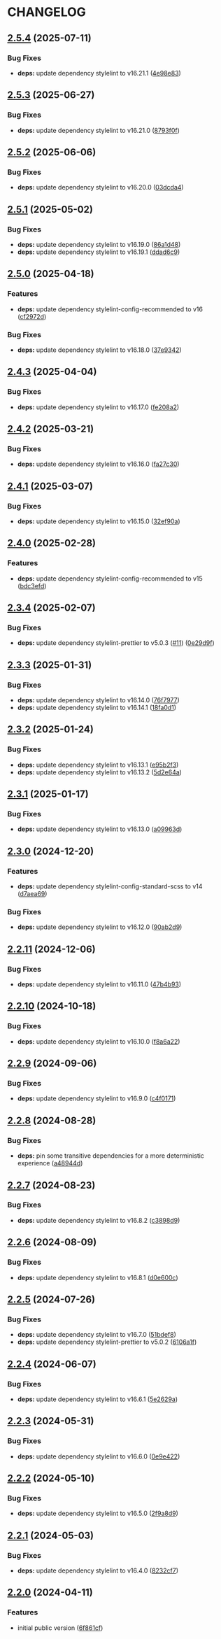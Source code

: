 # CHANGELOG

## [2.5.4](https://github.com/Forsakringskassan/stylelint-config/compare/v2.5.3...v2.5.4) (2025-07-11)

### Bug Fixes

* **deps:** update dependency stylelint to v16.21.1 ([4e98e83](https://github.com/Forsakringskassan/stylelint-config/commit/4e98e836db0de32718ba76a81e88a0c561b69704))

## [2.5.3](https://github.com/Forsakringskassan/stylelint-config/compare/v2.5.2...v2.5.3) (2025-06-27)

### Bug Fixes

* **deps:** update dependency stylelint to v16.21.0 ([8793f0f](https://github.com/Forsakringskassan/stylelint-config/commit/8793f0f1a33aabc752c8802625383f003e1eb1e0))

## [2.5.2](https://github.com/Forsakringskassan/stylelint-config/compare/v2.5.1...v2.5.2) (2025-06-06)

### Bug Fixes

* **deps:** update dependency stylelint to v16.20.0 ([03dcda4](https://github.com/Forsakringskassan/stylelint-config/commit/03dcda480ebd4fcbacafcd7d31d054c7cb869ac1))

## [2.5.1](https://github.com/Forsakringskassan/stylelint-config/compare/v2.5.0...v2.5.1) (2025-05-02)

### Bug Fixes

* **deps:** update dependency stylelint to v16.19.0 ([86a1d48](https://github.com/Forsakringskassan/stylelint-config/commit/86a1d48486f8b7a6f158d769a0cab576fe8f8c1a))
* **deps:** update dependency stylelint to v16.19.1 ([ddad6c9](https://github.com/Forsakringskassan/stylelint-config/commit/ddad6c90e84c64eca985285a3810b20bc7721a6c))

## [2.5.0](https://github.com/Forsakringskassan/stylelint-config/compare/v2.4.3...v2.5.0) (2025-04-18)

### Features

* **deps:** update dependency stylelint-config-recommended to v16 ([cf2972d](https://github.com/Forsakringskassan/stylelint-config/commit/cf2972ded8aaa1d94362d4042986c91faa892304))

### Bug Fixes

* **deps:** update dependency stylelint to v16.18.0 ([37e9342](https://github.com/Forsakringskassan/stylelint-config/commit/37e9342ed9c19d64f3923259017b661f6959e912))

## [2.4.3](https://github.com/Forsakringskassan/stylelint-config/compare/v2.4.2...v2.4.3) (2025-04-04)

### Bug Fixes

* **deps:** update dependency stylelint to v16.17.0 ([fe208a2](https://github.com/Forsakringskassan/stylelint-config/commit/fe208a2b1bb5fde6ac30f0364e90ff3b1f6ccfb0))

## [2.4.2](https://github.com/Forsakringskassan/stylelint-config/compare/v2.4.1...v2.4.2) (2025-03-21)

### Bug Fixes

* **deps:** update dependency stylelint to v16.16.0 ([fa27c30](https://github.com/Forsakringskassan/stylelint-config/commit/fa27c302fb562088c166ef4184f484e986f54a62))

## [2.4.1](https://github.com/Forsakringskassan/stylelint-config/compare/v2.4.0...v2.4.1) (2025-03-07)

### Bug Fixes

* **deps:** update dependency stylelint to v16.15.0 ([32ef90a](https://github.com/Forsakringskassan/stylelint-config/commit/32ef90a85473bff46ae7ac74d5721287f0386f5d))

## [2.4.0](https://github.com/Forsakringskassan/stylelint-config/compare/v2.3.4...v2.4.0) (2025-02-28)

### Features

* **deps:** update dependency stylelint-config-recommended to v15 ([bdc3efd](https://github.com/Forsakringskassan/stylelint-config/commit/bdc3efd10934a4db2edb02eaf43fe8311cb92270))

## [2.3.4](https://github.com/Forsakringskassan/stylelint-config/compare/v2.3.3...v2.3.4) (2025-02-07)

### Bug Fixes

* **deps:** update dependency stylelint-prettier to v5.0.3 ([#11](https://github.com/Forsakringskassan/stylelint-config/issues/11)) ([0e29d9f](https://github.com/Forsakringskassan/stylelint-config/commit/0e29d9f97cfb3b2d692d012d71d7bf85ba197ab1))

## [2.3.3](https://github.com/Forsakringskassan/stylelint-config/compare/v2.3.2...v2.3.3) (2025-01-31)

### Bug Fixes

* **deps:** update dependency stylelint to v16.14.0 ([76f7977](https://github.com/Forsakringskassan/stylelint-config/commit/76f79779078e6ef67439d4d00a9595d3d4f3f183))
* **deps:** update dependency stylelint to v16.14.1 ([18fa0d1](https://github.com/Forsakringskassan/stylelint-config/commit/18fa0d19ac7a77bd8cfd0f88e3c7f9a867cba831))

## [2.3.2](https://github.com/Forsakringskassan/stylelint-config/compare/v2.3.1...v2.3.2) (2025-01-24)

### Bug Fixes

* **deps:** update dependency stylelint to v16.13.1 ([e95b2f3](https://github.com/Forsakringskassan/stylelint-config/commit/e95b2f33173de03cd7fe3d70c802c2e394e3f356))
* **deps:** update dependency stylelint to v16.13.2 ([5d2e64a](https://github.com/Forsakringskassan/stylelint-config/commit/5d2e64a387f1c5d10f6a78256110c93e0aac619c))

## [2.3.1](https://github.com/Forsakringskassan/stylelint-config/compare/v2.3.0...v2.3.1) (2025-01-17)

### Bug Fixes

* **deps:** update dependency stylelint to v16.13.0 ([a09963d](https://github.com/Forsakringskassan/stylelint-config/commit/a09963d5da345bb44fe9ab6912c07e70604d0634))

## [2.3.0](https://github.com/Forsakringskassan/stylelint-config/compare/v2.2.11...v2.3.0) (2024-12-20)

### Features

* **deps:** update dependency stylelint-config-standard-scss to v14 ([d7aea69](https://github.com/Forsakringskassan/stylelint-config/commit/d7aea69fcc700eed18aad8afb615b16caba480b2))

### Bug Fixes

* **deps:** update dependency stylelint to v16.12.0 ([90ab2d9](https://github.com/Forsakringskassan/stylelint-config/commit/90ab2d9e150c997a8bd948eaf6600164b4f53fd9))

## [2.2.11](https://github.com/Forsakringskassan/stylelint-config/compare/v2.2.10...v2.2.11) (2024-12-06)


### Bug Fixes

* **deps:** update dependency stylelint to v16.11.0 ([47b4b93](https://github.com/Forsakringskassan/stylelint-config/commit/47b4b93f9345776a4fc99bc5984a1930615f1b71))

## [2.2.10](https://github.com/Forsakringskassan/stylelint-config/compare/v2.2.9...v2.2.10) (2024-10-18)


### Bug Fixes

* **deps:** update dependency stylelint to v16.10.0 ([f8a6a22](https://github.com/Forsakringskassan/stylelint-config/commit/f8a6a22ec16bde8bcd7ba2bdcea06397e2a02268))

## [2.2.9](https://github.com/Forsakringskassan/stylelint-config/compare/v2.2.8...v2.2.9) (2024-09-06)


### Bug Fixes

* **deps:** update dependency stylelint to v16.9.0 ([c4f0171](https://github.com/Forsakringskassan/stylelint-config/commit/c4f0171cfd07fb3c7613915e593ecc74ba3dc402))

## [2.2.8](https://github.com/Forsakringskassan/stylelint-config/compare/v2.2.7...v2.2.8) (2024-08-28)


### Bug Fixes

* **deps:** pin some transitive dependencies for a more deterministic experience ([a48944d](https://github.com/Forsakringskassan/stylelint-config/commit/a48944d9cc9c853b5b365cfce32a59cbd4a32b64))

## [2.2.7](https://github.com/Forsakringskassan/stylelint-config/compare/v2.2.6...v2.2.7) (2024-08-23)


### Bug Fixes

* **deps:** update dependency stylelint to v16.8.2 ([c3898d9](https://github.com/Forsakringskassan/stylelint-config/commit/c3898d9dedef79a69e7ba0f99b999263122e7604))

## [2.2.6](https://github.com/Forsakringskassan/stylelint-config/compare/v2.2.5...v2.2.6) (2024-08-09)


### Bug Fixes

* **deps:** update dependency stylelint to v16.8.1 ([d0e600c](https://github.com/Forsakringskassan/stylelint-config/commit/d0e600c178c391fde56c70e55db17055cf758ddf))

## [2.2.5](https://github.com/Forsakringskassan/stylelint-config/compare/v2.2.4...v2.2.5) (2024-07-26)


### Bug Fixes

* **deps:** update dependency stylelint to v16.7.0 ([51bdef8](https://github.com/Forsakringskassan/stylelint-config/commit/51bdef86f7c47d673aedb2c93a490f9adf4c5bd7))
* **deps:** update dependency stylelint-prettier to v5.0.2 ([6106a1f](https://github.com/Forsakringskassan/stylelint-config/commit/6106a1f1536b442f82e524d869984812936ba337))

## [2.2.4](https://github.com/Forsakringskassan/stylelint-config/compare/v2.2.3...v2.2.4) (2024-06-07)


### Bug Fixes

* **deps:** update dependency stylelint to v16.6.1 ([5e2629a](https://github.com/Forsakringskassan/stylelint-config/commit/5e2629aa69d5f7b7d25e4b1af6cfcb5a8db19d28))

## [2.2.3](https://github.com/Forsakringskassan/stylelint-config/compare/v2.2.2...v2.2.3) (2024-05-31)


### Bug Fixes

* **deps:** update dependency stylelint to v16.6.0 ([0e9e422](https://github.com/Forsakringskassan/stylelint-config/commit/0e9e4220f3f3ea11e0ae02461298f31b92e858d7))

## [2.2.2](https://github.com/Forsakringskassan/stylelint-config/compare/v2.2.1...v2.2.2) (2024-05-10)


### Bug Fixes

* **deps:** update dependency stylelint to v16.5.0 ([2f9a8d9](https://github.com/Forsakringskassan/stylelint-config/commit/2f9a8d94204fe74d5087335ebdd39f3a5ee0e1c7))

## [2.2.1](https://github.com/Forsakringskassan/stylelint-config/compare/v2.2.0...v2.2.1) (2024-05-03)


### Bug Fixes

* **deps:** update dependency stylelint to v16.4.0 ([8232cf7](https://github.com/Forsakringskassan/stylelint-config/commit/8232cf7da82e62cfd0bd9918b6cd8221205888fa))

## [2.2.0](https://github.com/Forsakringskassan/stylelint-config/compare/v2.1.0...v2.2.0) (2024-04-11)


### Features

* initial public version ([6f861cf](https://github.com/Forsakringskassan/stylelint-config/commit/6f861cfb5c94dd0356176615c6523fa77f5ab898))
